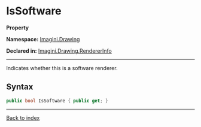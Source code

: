 # IsSoftware

**Property**

**Namespace:** [Imagini.Drawing](Imagini.Drawing.md)

**Declared in:** [Imagini.Drawing.RendererInfo](Imagini.Drawing.RendererInfo.md)

------



Indicates whether this is a software renderer.


## Syntax

```csharp
public bool IsSoftware { public get; }
```

------

[Back to index](index.md)